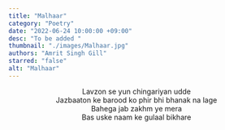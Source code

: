 ```yaml
---
title: "Malhaar"
category: "Poetry"
date: "2022-06-24 10:00:00 +09:00"
desc: "To be added "
thumbnail: "./images/Malhaar.jpg"
authors: "Amrit Singh Gill"
starred: "false"
alt: "Malhaar"
---
```


<p style="text-align: center;align:center;">
Lavzon se yun chingariyan udde <br>
Jazbaaton ke barood ko phir bhi bhanak na lage <br>
Bahega jab zakhm ye mera <br>
Bas uske naam ke gulaal bikhare <br>
</p>
